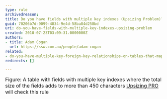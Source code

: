 ```yaml
---
type: rule
archivedreason: 
title: Do you have fields with multiple key indexes (Upsizing Problem)?
guid: 70206b7d-9099-4834-9e4d-58ba84d258bd
uri: do-you-have-fields-with-multiple-key-indexes-upsizing-problem
created: 2010-07-23T03:09:31.0000000Z
authors:
- title: Adam Cogan
  url: https://ssw.com.au/people/adam-cogan
related:
- do-you-have-multiple-key-foreign-key-relationships-on-tables-that-map-to-fields-of-a-different-name-upsizing-problem*
redirects: []

---
```




  <img alt="" class="ms-rteCustom-ImageArea" src="/Standards/ReportingSolutions/RulesToBetterAccessDatabases/PublishingImages/FieldsMultipleKeyIndexes.jpg" /> <br>
<font class="ms-rteCustom-FigureNormal" size="+0">Figure&#58; A table with fields with multiple key indexes where the total size of the fields adds to more than 450 characters </font><font class="ms-rteCustom-YellowBorderBox" size="+0"><a href="http&#58;//www.ssw.com.au/ssw/UpsizingPRO"><font style="background-color&#58;#ffffff;">Upsizing PRO</font></a><font style="background-color&#58;#ffffff;"> will check this rule</font> </font>

<br><excerpt class='endintro'></excerpt><br>



